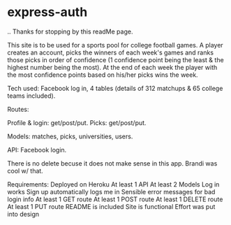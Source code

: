 # express-auth
..
Thanks for stopping by this readMe page.

This site is to be used for a sports pool for college football games. A player creates an account, picks the winners of each week's games and ranks those picks in order of confidence (1 confidence point being the least & the highest number being the most). At the end of each week the player with the most confidence points based on his/her picks wins the week.

Tech used: Facebook log in, 4 tables (details of 312 matchups & 65 college teams included).

Routes:

Profile & login: get/post/put.
Picks: get/post/put.

Models: matches, picks, universities, users.

API: Facebook login.

There is no delete becuse it does not make sense in this app. Brandi was cool w/ that.

Requirements:
Deployed on Heroku
At least 1 API
At least 2 Models
Log in works
Sign up automatically logs me in
Sensible error messages for bad login info
At least 1 GET route
At least 1 POST route
At least 1 DELETE route
At least 1 PUT route
README is included
Site is functional
Effort was put into design

